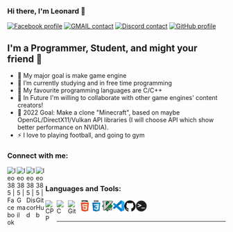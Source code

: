 ### Hi there, I'm Leonard 👋 

[![Facebook profile](https://img.shields.io/badge/Facebook-1877F2?style=for-the-badge&logo=facebook&logoColor=white)](https://www.facebook.com/leonard.wieloch/)
[![GMAIL contact](https://img.shields.io/badge/Gmail-D14836?style=for-the-badge&logo=gmail&logoColor=white)](leonsoshi@gmail.com)
[![Discord contact](https://img.shields.io/badge/Discord-7289DA?style=for-the-badge&logo=discord&logoColor=white)](https://discordapp.com/users/4331/)
[![GitHub profile](https://img.shields.io/badge/GitHub-100000?style=for-the-badge&logo=github&logoColor=white)](https://github.com/leo385)

## I'm a Programmer, Student, and might your friend 🤠

- 📌 My major goal is make game engine 
- 📖 I’m currently studying and in free time programming
- 💎 My favourite programming languages are C/C++
- 🎲 In Future I'm willing to collaborate with other game engines' content creators!
- 🎯 2022 Goal: Make a clone "Minecraft", based on maybe OpenGL/DirectX11/Vulkan API libraries (I will choose API which show better performance on NVIDIA). 
- ⚡  I love to playing football, and going to gym

### Connect with me:

<img align="left" alt="leo385 | Facebook" width="22px" src="https://cdn.jsdelivr.net/npm/simple-icons@v3/icons/facebook.svg" />
<img align="left" alt="leo385 | Gmail" width="22px" src="https://cdn.jsdelivr.net/npm/simple-icons@v3/icons/gmail.svg" />
<img align="left" alt="leo385 | Discord" width="22px" src="https://cdn.jsdelivr.net/npm/simple-icons@v3/icons/discord.svg" />
<img align="left" alt="leo385 | GitHub" width="22px" src="https://cdn.jsdelivr.net/npm/simple-icons@v3/icons/github.svg" />



<br />

### Languages and Tools:

<img align="left" alt="CPP" width="26px" src="https://user-images.githubusercontent.com/30010348/143875263-46dc29b8-92ba-424c-9b19-68f8363fea16.png" />
<img align="left" alt="C" width="26px" src="https://user-images.githubusercontent.com/17773218/56295546-32a81200-60ea-11e9-8761-0b726b20fd51.png" />
<img align="left" alt="Git" width="26px" src="https://user-images.githubusercontent.com/7927596/68089633-dfed3800-fe38-11e9-893e-4efd59306bdd.png" />
<img align="left" alt="HTML5" width="26px" src="https://raw.githubusercontent.com/github/explore/80688e429a7d4ef2fca1e82350fe8e3517d3494d/topics/html/html.png" />
<img align="left" alt="CSS3" width="26px" src="https://raw.githubusercontent.com/github/explore/80688e429a7d4ef2fca1e82350fe8e3517d3494d/topics/css/css.png" />
<img align="left" alt="Vim" width="26px" src="https://raw.githubusercontent.com/github/explore/80688e429a7d4ef2fca1e82350fe8e3517d3494d/topics/vim/vim.png" />
<img align="left" alt="Visual Studio Code" width="26px" src="https://raw.githubusercontent.com/github/explore/80688e429a7d4ef2fca1e82350fe8e3517d3494d/topics/visual-studio-code/visual-studio-code.png" />
<img align="left" alt="GitHub" width="26px" src="https://raw.githubusercontent.com/github/explore/78df643247d429f6cc873026c0622819ad797942/topics/github/github.png" />
<img align="left" alt="Terminal" width="26px" src="https://raw.githubusercontent.com/github/explore/80688e429a7d4ef2fca1e82350fe8e3517d3494d/topics/terminal/terminal.png" />

<br />
<br />

---
